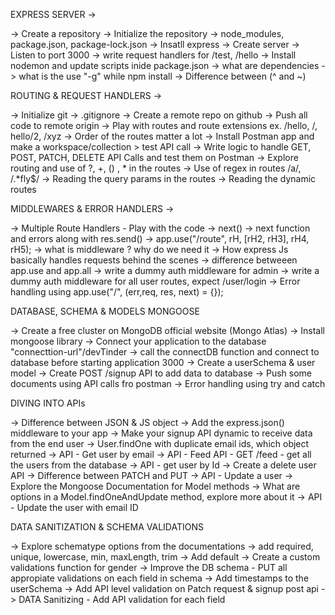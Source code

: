EXPRESS SERVER ->

-> Create a repository
-> Initialize the repository
-> node_modules, package.json, package-lock.json
-> Insatll express
-> Create server
-> Listen to port 3000
-> write request handlers for /test, /hello
-> Install nodemon and update scripts inide package.json
-> what are dependencies
-> what is the use "-g" while npm install
-> Difference between (^ and ~)

ROUTING & REQUEST HANDLERS ->

-> Initialize git
-> .gitignore
-> Create a remote repo on github
-> Push all code to remote origin
-> Play with routes and route extensions ex. /hello, /, hello/2, /xyz
-> Order of the routes matter a lot
-> Install Postman app and make a workspace/collection > test API call
-> Write logic to handle GET, POST, PATCH, DELETE API Calls and test them on Postman
-> Explore routing and use of ?, +, () , * in the routes
-> Use of regex in routes /a/, /.*fly$/
-> Reading the query params in the routes
-> Reading the dynamic routes

MIDDLEWARES & ERROR HANDLERS ->

-> Multiple Route Handlers - Play with the code
-> next()
-> next function and errors along with res.send()
-> app.use("/route", rH, [rH2, rH3], rH4, rH5);
-> what is middleware ? why do we need it
-> How express Js basically handles requests behind the scenes
-> difference betweeen app.use and app.all
-> write a dummy auth middleware for admin
-> write a dummy auth middleware for all user routes, expect /user/login
-> Error handling using app.use("/", (err,req, res, next) = {});

DATABASE, SCHEMA & MODELS MONGOOSE

-> Create a free cluster on MongoDB official website (Mongo Atlas)
-> Install mongoose library
-> Connect your application to the database "connecttion-url"/devTinder
-> call the connectDB function and connect to database before starting application 3000
-> Create a userSchema & user model
-> Create POST /signup API to add data to database
-> Push some documents using API calls fro postman
-> Error handling using try and catch

DIVING INTO APIs

-> Difference between JSON & JS object
-> Add the express.json() middleware to your app
-> Make your signup API dynamic to receive data from the end user
-> User.findOne with duplicate email ids, which object returned
-> API -  Get user by email
-> API - Feed API - GET /feed - get all the users from the database
-> API - get user by Id
-> Create a delete user API
-> Difference between PATCH and PUT
-> API - Update a user
-> Explore the Mongoose Documentation for Model methods
-> What are options in a Model.findOneAndUpdate method, explore more about it
-> API - Update the user with email ID

DATA SANITIZATION & SCHEMA VALIDATIONS

-> Explore schematype options from the documentations
-> add required, unique, lowercase, min, maxLength, trim
-> Add default
-> Create a custom validations function for gender
-> Improve the DB schema - PUT all appropiate validations on each field in schema
-> Add timestamps to the userSchema
-> Add API level validation on Patch request & signup post api
-> DATA Sanitizing - Add API validation for each field